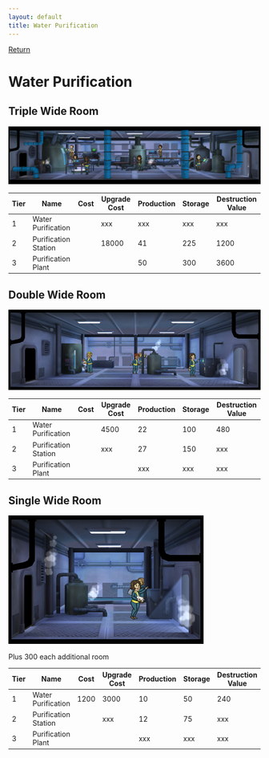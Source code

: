 ```yaml
---
layout: default
title: Water Purification
---
```

[Return](../index.html)

Water Purification
===========

## Triple Wide Room

![Garden](img/t3images/triplepurificationplant.jpg)

Tier | Name | Cost | Upgrade Cost | Production | Storage | Destruction Value
------|------|------|------|------|------|------
1 | Water Purification | | xxx | xxx | xxx | xxx
2 | Purification Station | | 18000 | 41 | 225 | 1200
3 | Purification Plant | | | 50 | 300 | 3600

## Double Wide Room

![Garden](img/t1images/doublewaterpurification.jpg)

Tier | Name | Cost | Upgrade Cost | Production | Storage | Destruction Value
------|------|------|------|------|------|------
1 | Water Purification | | 4500 | 22 | 100 | 480
2 | Purification Station | | xxx | 27 | 150 | xxx
3 | Purification Plant | | | xxx | xxx | xxx

## Single Wide Room

![Garden](img/t1images/singlewaterpurification.jpg)

Plus 300 each additional room

Tier | Name | Cost | Upgrade Cost | Production | Storage | Destruction Value
------|------|------|------|------|------|------
1 | Water Purification | 1200 | 3000 | 10 | 50 | 240
2 | Purification Station | | xxx | 12 | 75 | xxx
3 | Purification Plant | | | xxx | xxx | xxx
